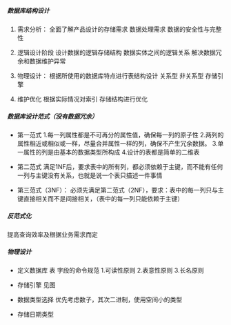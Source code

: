 ##### 数据库结构设计
1. 需求分析：
全面了解产品设计的存储需求
数据处理需求
数据的安全性与完整性


2. 逻辑设计阶段
设计数据的逻辑存储结构
数据实体之间的逻辑关系
解决数据冗余和数据维护异常


3. 物理设计：
根据所使用的数据库特点进行表结构设计
关系型
非关系型
存储引擎



4. 维护优化
根据实际情况对索引  存储结构进行优化




##### 数据库设计范式（没有数据冗余）
- 第一范式
1.每一列属性都是不可再分的属性值，确保每一列的原子性
2.两列的属性相近或相似或一样，尽量合并属性一样的列，确保不产生冗余数据。
3.单一属性的列是由基本的数据类型所构成
4.设计的表都是简单的二维表


- 第二范式
满足1NF后，要求表中的所有列，都必须依赖于主键，而不能有任何一列与主键没有关系，也就是说一个表只描述一件事情


- 第三范式（3NF）：
必须先满足第二范式（2NF），要求：表中的每一列只与主键直接相关而不是间接相关，（表中的每一列只能依赖于主键）




##### 反范式化
提高查询效率及根据业务需求而定








##### 物理设计
- 定义数据库 表 字段的命令规范
1.可读性原则
2.表意性原则
3.长名原则

- 存储引擎
见图


- 数据类型选择
优先考虑数子，其次二进制，使用空间小的类型



- 存储日期类型
